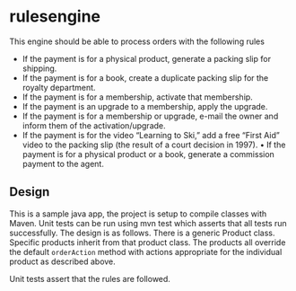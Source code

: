 # rulesengine

This engine should be able to process orders with the following rules

* If the payment is for a physical product, generate a packing slip for shipping.
* If the payment is for a book, create a duplicate packing slip for the royalty department.
* If the payment is for a membership, activate that membership.
* If the payment is an upgrade to a membership, apply the upgrade.
* If the payment is for a membership or upgrade, e-mail the owner and inform them of the activation/upgrade.
* If the payment is for the video “Learning to Ski,” add a free “First Aid” video to the packing slip (the result of a court decision in 1997).
• If the payment is for a physical product or a book, generate a commission payment to the agent.

## Design
This is a sample java app, the project is setup to compile classes with Maven. Unit tests can be run using mvn test which asserts that all tests run successfully.
The design is as follows.
There is a generic Product class. Specific products inherit from that product class. The products all override the default `orderAction` method with actions appropriate for the individual product as described above.

Unit tests assert that the rules are followed.
